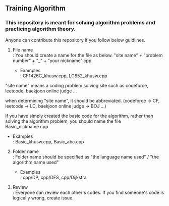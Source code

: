 ## Training Algorithm

### This repository is meant for solving algorithm problems and practicing algorithm theory.

Anyone can contribute this repository if you follow below guidlines.

1. File name<br>
   : You should create a name for the file as below.
   "site name" + "problem number" + "\_" + "your nickname".cpp

   - Examples<br>
     : CF1426C_khusw.cpp, LC852_khusw.cpp

"site name" means a coding problem solving site such as codeforce, leetcode, baekjoon online judge ...

when determining "site name", it should be abbreviated.
(codeforce -> CF, leetcode -> LC, baekjoon online judge -> BOJ ...)

If you have simply created the basic code for the algorithm, rather than solving the algorithm problem, you should name the file Basic_nickname.cpp

- Examples<br>
  : Basic_khusw.cpp, Basic_abc.cpp

2. Folder name<br>
   : Folder name should be specified as "the language name used" / "the algorithm name used"

   - Examples<br>
     : cpp/DP, cpp/DFS, cpp/Dijkstra

3. Review <br>
   : Everyone can review each other's codes. If you find someone's code is logically wrong, create issue.
